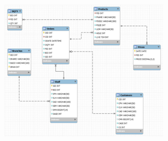 
<h1 align="center"><img src="https://github.com/mzmacaulaydb/stock/blob/513386b4513777d1bbb667f7707ed871391c946d/ERD.JPG"></h1>
<p align="center">
